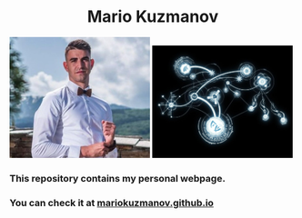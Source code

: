 <h1 align="center"> Mario Kuzmanov </h1> 

<p float="left">
  <img src="images/cv_photo.jpeg" width="49%" />
  <img src="images/linkedin_background.jpg" width="49%" />
</p>


<h3> This repository contains my personal webpage. </h3>
<h3> You can check it at <a href="https://mariokuzmanov.github.io">mariokuzmanov.github.io</a> 
